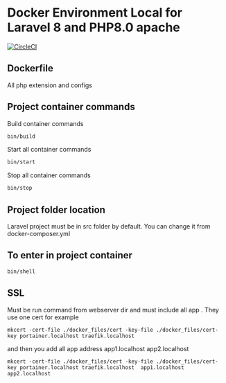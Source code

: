 # Docker Environment Local for Laravel 8 and PHP8.0 apache

[![CircleCI](https://circleci.com/gh/adrian-gheorghe/docker-setup.svg?style=svg)](https://circleci.com/gh/adrian-gheorghe/docker-setup)

## Dockerfile 

All php extension and configs

## Project container commands 

Build container commands
```bash
bin/build
```

Start all container commands
```bash
bin/start
```

Stop all container commands
```bash
bin/stop
```

## Project folder location

Laravel project must be in src folder by default. 
You can change it from docker-composer.yml


## To enter in project container

```bash
bin/shell
```

## SSL

Must be run command from webserver dir and must include all app .
They use one cert for example
```
mkcert -cert-file ./docker_files/cert -key-file ./docker_files/cert-key portainer.localhost traefik.localhost 
```
and then you add all app address app1.localhost app2.localhost 

```
mkcert -cert-file ./docker_files/cert -key-file ./docker_files/cert-key portainer.localhost traefik.localhost  app1.localhost app2.localhost
```